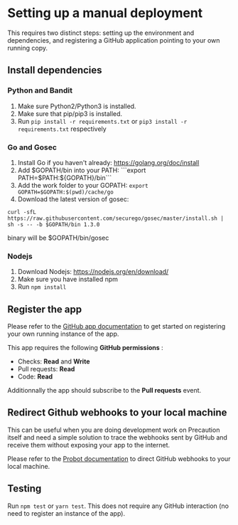 <!--
    Copyright 2019 VMware, Inc.
    SPDX-License-Identifier: BSD-2-Clause
-->

# Setting up a manual deployment

This requires two distinct steps: setting up the environment and dependencies, and registering a GitHub application pointing to your own running copy.

## Install dependencies

### Python and Bandit

1. Make sure Python2/Python3 is installed.
2. Make sure that pip/pip3 is installed.
3. Run ```pip install -r requirements.txt``` or ```pip3 install -r requirements.txt``` respectively

### Go and Gosec

1. Install Go if you haven't already: https://golang.org/doc/install
2. Add $GOPATH/bin into your PATH:
```export PATH=$PATH:${GOPATH}/bin```
3. Add the work folder to your GOPATH:
```export GOPATH=$GOPATH:$(pwd)/cache/go```
4. Download the latest version of gosec:

```
curl -sfL https://raw.githubusercontent.com/securego/gosec/master/install.sh | sh -s -- -b $GOPATH/bin 1.3.0
```
binary will be $GOPATH/bin/gosec

### Nodejs

1. Download Nodejs: https://nodejs.org/en/download/
2. Make sure you have installed npm
3. Run ```npm install ```

## Register the app

Please refer to the [GitHub app documentation](https://developer.github.com/apps/building-your-first-github-app/#one-time-setup) to get started on registering your own running instance of the app.

This app requires the following **GitHub permissions** :
* Checks: **Read** and **Write**
* Pull requests: **Read**
* Code: **Read**

Additionnally the app should subscribe to the **Pull requests** event.

## Redirect Github webhooks to your local machine

This can be useful when you are doing development work on Precaution itself and need a simple solution to trace the webhooks sent by GitHub and receive them without exposing your app to the internet.

Please refer to the [Probot documentation](https://probot.github.io/docs/development/#configuring-a-github-app)
to direct GitHub webhooks to your local machine.

## Testing

Run ```npm test``` or ```yarn test```. This does not require any GitHub interaction (no need to register an instance of the app).